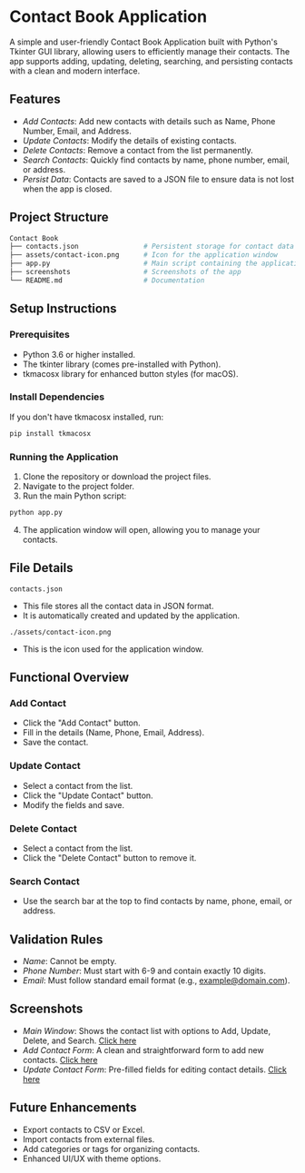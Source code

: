 # Contact Book Application
A simple and user-friendly Contact Book Application built with Python's Tkinter GUI library, allowing users to efficiently manage their contacts. The app supports adding, updating, deleting, searching, and persisting contacts with a clean and modern interface.

## Features
- *Add Contacts*: Add new contacts with details such as Name, Phone Number, Email, and Address.
- *Update Contacts*: Modify the details of existing contacts.
- *Delete Contacts*: Remove a contact from the list permanently.
- *Search Contacts*: Quickly find contacts by name, phone number, email, or address.
- *Persist Data*: Contacts are saved to a JSON file to ensure data is not lost when the app is closed.

## Project Structure
```bash
Contact Book
├── contacts.json                # Persistent storage for contact data
├── assets/contact-icon.png      # Icon for the application window
├── app.py                       # Main script containing the application code
├── screenshots                  # Screenshots of the app
└── README.md                    # Documentation
```

## Setup Instructions
### Prerequisites
- Python 3.6 or higher installed.
- The tkinter library (comes pre-installed with Python).
- tkmacosx library for enhanced button styles (for macOS).

### Install Dependencies
If you don't have tkmacosx installed, run:
```bash
pip install tkmacosx
```

### Running the Application
1. Clone the repository or download the project files.
2. Navigate to the project folder.
3. Run the main Python script:
```bash
python app.py
```
4. The application window will open, allowing you to manage your contacts.

## File Details
```contacts.json```
- This file stores all the contact data in JSON format.
- It is automatically created and updated by the application.
  
```./assets/contact-icon.png```
- This is the icon used for the application window.

## Functional Overview
### Add Contact
- Click the "Add Contact" button.
- Fill in the details (Name, Phone, Email, Address).
- Save the contact.
### Update Contact
- Select a contact from the list.
- Click the "Update Contact" button.
- Modify the fields and save.
### Delete Contact
- Select a contact from the list.
- Click the "Delete Contact" button to remove it.
### Search Contact
- Use the search bar at the top to find contacts by name, phone, email, or address.

## Validation Rules
- *Name*: Cannot be empty.
- *Phone Number*: Must start with 6-9 and contain exactly 10 digits.
- *Email*: Must follow standard email format (e.g., example@domain.com).

## Screenshots
- *Main Window*: Shows the contact list with options to Add, Update, Delete, and Search. [Click here](./screenshots/Main%20Window.png)
- *Add Contact Form*: A clean and straightforward form to add new contacts. [Click here](./screenshots/Add%20Contact%20Form.png)
- *Update Contact Form*: Pre-filled fields for editing contact details. [Click here](./screenshots/Update%20Contact%20Form.png)

## Future Enhancements
- Export contacts to CSV or Excel.
- Import contacts from external files.
- Add categories or tags for organizing contacts.
- Enhanced UI/UX with theme options.

